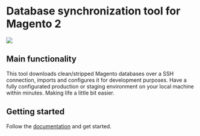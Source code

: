 # Database synchronization tool for Magento 2
![](https://i.imgur.com/2MNYHiK.png)

## Main functionality
This tool downloads clean/stripped Magento databases over a SSH connection, imports and configures it for development purposes. Have a fully configurated production or staging environment on your local machine within minutes. Making life a little bit easier.

## Getting started
Follow the [documentation](https://github.com/jellesiderius/mage-db-sync/wiki) and get started.
